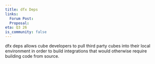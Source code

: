```yaml
---
title: dfx Deps
links:
  Forum Post:
  Proposal:
eta: Q3 26
is_community: false
---
```


dfx deps allows cube developers to pull third party cubes into their local environment in order to build integrations that would otherwise require building code from source.

